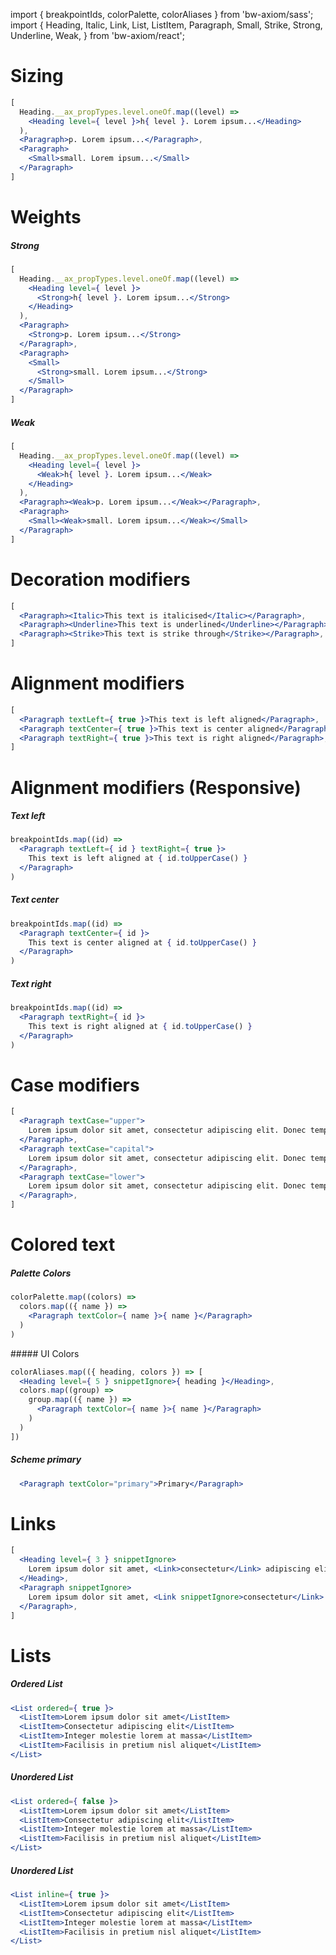 import { breakpointIds, colorPalette, colorAliases } from 'bw-axiom/sass';
import {
  Heading,
  Italic,
  Link,
  List,
  ListItem,
  Paragraph,
  Small,
  Strike,
  Strong,
  Underline,
  Weak,
} from 'bw-axiom/react';


# Sizing

```jsx
[
  Heading.__ax_propTypes.level.oneOf.map((level) =>
    <Heading level={ level }>h{ level }. Lorem ipsum...</Heading>
  ),
  <Paragraph>p. Lorem ipsum...</Paragraph>,
  <Paragraph>
    <Small>small. Lorem ipsum...</Small>
  </Paragraph>
]
```


# Weights

##### Strong

```jsx
[
  Heading.__ax_propTypes.level.oneOf.map((level) =>
    <Heading level={ level }>
      <Strong>h{ level }. Lorem ipsum...</Strong>
    </Heading>
  ),
  <Paragraph>
    <Strong>p. Lorem ipsum...</Strong>
  </Paragraph>,
  <Paragraph>
    <Small>
      <Strong>small. Lorem ipsum...</Strong>
    </Small>
  </Paragraph>
]
```

##### Weak

```jsx
[
  Heading.__ax_propTypes.level.oneOf.map((level) =>
    <Heading level={ level }>
      <Weak>h{ level }. Lorem ipsum...</Weak>
    </Heading>
  ),
  <Paragraph><Weak>p. Lorem ipsum...</Weak></Paragraph>,
  <Paragraph>
    <Small><Weak>small. Lorem ipsum...</Weak></Small>
  </Paragraph>
]
```


# Decoration modifiers
```jsx
[
  <Paragraph><Italic>This text is italicised</Italic></Paragraph>,
  <Paragraph><Underline>This text is underlined</Underline></Paragraph>,
  <Paragraph><Strike>This text is strike through</Strike></Paragraph>,
]
```


# Alignment modifiers
```jsx
[
  <Paragraph textLeft={ true }>This text is left aligned</Paragraph>,
  <Paragraph textCenter={ true }>This text is center aligned</Paragraph>,
  <Paragraph textRight={ true }>This text is right aligned</Paragraph>,
]
```

# Alignment modifiers (Responsive)

##### Text left
```jsx
breakpointIds.map((id) =>
  <Paragraph textLeft={ id } textRight={ true }>
    This text is left aligned at { id.toUpperCase() }
  </Paragraph>
)
```

##### Text center
```jsx
breakpointIds.map((id) =>
  <Paragraph textCenter={ id }>
    This text is center aligned at { id.toUpperCase() }
  </Paragraph>
)
```

##### Text right
```jsx
breakpointIds.map((id) =>
  <Paragraph textRight={ id }>
    This text is right aligned at { id.toUpperCase() }
  </Paragraph>
)
```


# Case modifiers
```jsx
[
  <Paragraph textCase="upper">
    Lorem ipsum dolor sit amet, consectetur adipiscing elit. Donec tempus ut felis vitae hendrerit.
  </Paragraph>,
  <Paragraph textCase="capital">
    Lorem ipsum dolor sit amet, consectetur adipiscing elit. Donec tempus ut felis vitae hendrerit.
  </Paragraph>,
  <Paragraph textCase="lower">
    Lorem ipsum dolor sit amet, consectetur adipiscing elit. Donec tempus ut felis vitae hendrerit.
  </Paragraph>,
]
```


# Colored text

##### Palette Colors

```jsx
colorPalette.map((colors) =>
  colors.map(({ name }) =>
    <Paragraph textColor={ name }>{ name }</Paragraph>
  )
)
```

##### UI Colors

```jsx
colorAliases.map(({ heading, colors }) => [
  <Heading level={ 5 } snippetIgnore>{ heading }</Heading>,
  colors.map((group) => 
    group.map(({ name }) => 
      <Paragraph textColor={ name }>{ name }</Paragraph>
    )
  )
])
```

##### Scheme primary
```jsx
  <Paragraph textColor="primary">Primary</Paragraph>
```


# Links
```jsx
[
  <Heading level={ 3 } snippetIgnore>
    Lorem ipsum dolor sit amet, <Link>consectetur</Link> adipiscing elit. Donec tempus ut felis vitae hendrerit.
  </Heading>,
  <Paragraph snippetIgnore>
    Lorem ipsum dolor sit amet, <Link snippetIgnore>consectetur</Link> adipiscing elit. Donec tempus ut felis vitae hendrerit.
  </Paragraph>,
]
```


# Lists

##### Ordered List
```jsx
<List ordered={ true }>
  <ListItem>Lorem ipsum dolor sit amet</ListItem>
  <ListItem>Consectetur adipiscing elit</ListItem>
  <ListItem>Integer molestie lorem at massa</ListItem>
  <ListItem>Facilisis in pretium nisl aliquet</ListItem>
</List>
```

##### Unordered List
```jsx
<List ordered={ false }>
  <ListItem>Lorem ipsum dolor sit amet</ListItem>
  <ListItem>Consectetur adipiscing elit</ListItem>
  <ListItem>Integer molestie lorem at massa</ListItem>
  <ListItem>Facilisis in pretium nisl aliquet</ListItem>
</List>
```


##### Unordered List
```jsx
<List inline={ true }>
  <ListItem>Lorem ipsum dolor sit amet</ListItem>
  <ListItem>Consectetur adipiscing elit</ListItem>
  <ListItem>Integer molestie lorem at massa</ListItem>
  <ListItem>Facilisis in pretium nisl aliquet</ListItem>
</List>
```
